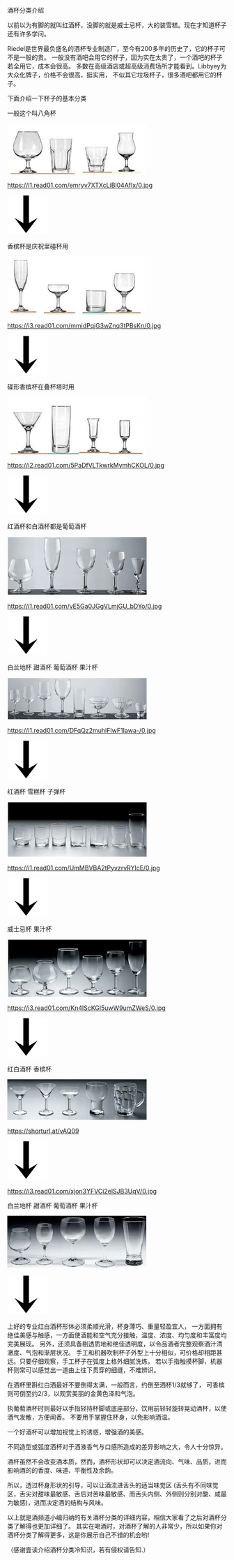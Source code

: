 酒杯分类介绍

以前以为有脚的就叫红酒杯，没脚的就是威士忌杯，大的装雪糕。现在才知道杯子还有许多学问。

Riedel是世界最负盛名的酒杯专业制造厂，至今有200多年的历史了，它的杯子可不是一般的贵。
一般没有酒吧会用它的杯子，因为实在太贵了，一个酒吧的杯子若全用它，成本会很高。
多数在高级酒店或超高级消费场所才能看到。Libbyey为大众化牌子，价格不会很高，挺实用，
不似其它垃圾杯子，很多酒吧都用它的杯子。

下面介绍一下杯子的基本分类

一般这个叫八角杯

![杯](https://github.com/ywangnccu/ywang/blob/main/images/CUP/CUP.jpg)

https://i1.read01.com/emryv7XTXcLiBl04AfIx/0.jpg

![箭](https://github.com/ywangnccu/ywang/blob/main/images/CUP/ARROW.png)

香槟杯是庆祝里碰杯用

![杯](https://github.com/ywangnccu/ywang/blob/main/images/CUP/CUP1.jpg)

https://i3.read01.com/mmidPqjG3wZnq3tPBsKn/0.jpg

![箭](https://github.com/ywangnccu/ywang/blob/main/images/CUP/ARROW.png)

碟形香槟杯在叠杯塔时用

![杯](https://github.com/ywangnccu/ywang/blob/main/images/CUP/CUP3.jpg)

https://i2.read01.com/5PaDfVLTkwrkMymhCKOL/0.jpg

![箭](https://github.com/ywangnccu/ywang/blob/main/images/CUP/ARROW.png)

红酒杯和白酒杯都是葡萄酒杯

![杯](https://github.com/ywangnccu/ywang/blob/main/images/CUP/CUP5.jpg)

https://i1.read01.com/vE5Ga0JGgVLmjGU_bDYo/0.jpg

![箭](https://github.com/ywangnccu/ywang/blob/main/images/CUP/ARROW.png)

白兰地杯 甜酒杯 葡萄酒杯 果汁杯

![杯](https://github.com/ywangnccu/ywang/blob/main/images/CUP/CUP6.jpg)

https://i1.read01.com/DFqQz2muhiFIwF1Iawa-/0.jpg

![箭](https://github.com/ywangnccu/ywang/blob/main/images/CUP/ARROW.png)

红酒杯 雪糕杯 子弹杯

![杯](https://github.com/ywangnccu/ywang/blob/main/images/CUP/CUP9.jpg)

https://i1.read01.com/UmMBVBA2tPyvzrvRYlcE/0.jpg

![箭](https://github.com/ywangnccu/ywang/blob/main/images/CUP/ARROW.png)

威士忌杯 果汁杯

![杯](https://github.com/ywangnccu/ywang/blob/main/images/CUP/CUP13.jpg)

https://i3.read01.com/Kn4lScKGl5uwW9umZWeS/0.jpg

![箭](https://github.com/ywangnccu/ywang/blob/main/images/CUP/ARROW.png)

红白酒杯 香槟杯

![杯](https://github.com/ywangnccu/ywang/blob/main/images/CUP/CUP15.jpg)

https://shorturl.at/vAQ09

![箭](https://github.com/ywangnccu/ywang/blob/main/images/CUP/ARROW.png)

https://i3.read01.com/xjon3YFVCi2elSJB3UqV/0.jpg

白兰地杯 甜酒杯 葡萄酒杯 果汁杯

![杯](https://github.com/ywangnccu/ywang/blob/main/images/CUP/CUP16.jpg)

![箭](https://github.com/ywangnccu/ywang/blob/main/images/CUP/ARROW.png)

上好的专业红白酒杯形体必须柔顺光滑，杯身薄巧、重量轻盈宜人，
一方面拥有绝佳美感与触感，一方面使酒能和空气充分接触，温度、浓度、均匀度和丰富度均完美展现。
另外，还须具备剔透质地和绝佳透明度，以令品酒者完整观察酒汁清澈度、气泡和渐层状况。
手工和机器吹制杯子外型上十分相似，可价格却相距甚远。只要仔细观察，手工杯子在弧度上格外细腻洗炼，
若以手指触摸杯脚，机器杯则常可以感觉出一道由上往下贯穿的细缝，不难辨识。

在酒杯里斟红白酒最好不要倒得太满，一般而言，约倒至酒杯1/3就够了，
可香槟则可倒至约2/3，以观赏美丽的金黄色泽和气泡。

执葡萄酒杯时则最好以手指轻持杯脚或底座部分，饮用前轻轻旋转晃动酒杯，以使酒气发散，方便闻香。
不要用手掌握住杯身，以免影响酒温。

一个好酒杯可以增加视觉上的诱惑，增强酒的美感。

不同造型或弧度酒杯对于酒液香气与口感所造成的差异影响之大，令人十分惊异。

酒杯虽然不会改变酒本质，然而，酒杯形状却可以决定酒流向、气味、品质，进而影响酒的的香度、味道、平衡性及余韵。

所以，透过杯身形状的引导，可以让酒流进舌头的适当味觉区
(舌头有不同味觉区，舌尖对甜味最敏感、舌后对苦味最敏感、而舌头内侧、外侧则分别对酸、咸最为敏感)，进而决定酒的结构与风味。

以上就是酒频道小编归纳的有关酒杯分类的详细内容，相信大家看了之后对酒杯分类了解得也更加详细了。
其实在喝酒时，对酒杯了解的人非常少，所以如果你对酒杯分类了解得更多，这是你展示自己不错的机会哟!

（感谢壹读介绍酒杯分类冷知识，若有侵权请告知.）
